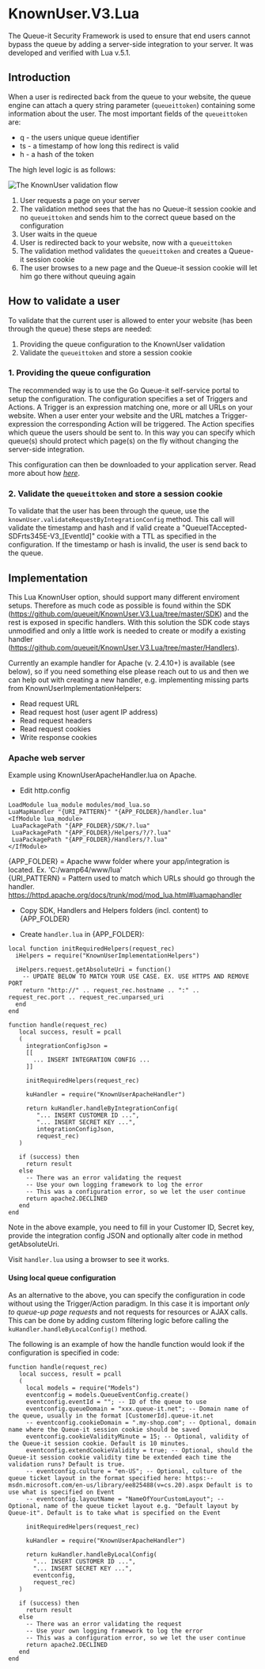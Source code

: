 # KnownUser.V3.Lua
The Queue-it Security Framework is used to ensure that end users cannot bypass the queue by adding a server-side integration to your server. It was developed and verified with Lua v.5.1.

## Introduction
When a user is redirected back from the queue to your website, the queue engine can attach a query string parameter (`queueittoken`) containing some information about the user. 
The most important fields of the `queueittoken` are:

 - q - the users unique queue identifier
 - ts - a timestamp of how long this redirect is valid
 - h - a hash of the token


The high level logic is as follows:

![The KnownUser validation flow](https://github.com/queueit/KnownUser.V3.Lua/blob/master/Documentation/KnownUserFlow.png)

 1. User requests a page on your server
 2. The validation method sees that the has no Queue-it session cookie and no `queueittoken` and sends him to the correct queue based on the configuration
 3. User waits in the queue
 4. User is redirected back to your website, now with a `queueittoken`
 5. The validation method validates the `queueittoken` and creates a Queue-it session cookie
 6. The user browses to a new page and the Queue-it session cookie will let him go there without queuing again

## How to validate a user
To validate that the current user is allowed to enter your website (has been through the queue) these steps are needed:

 1. Providing the queue configuration to the KnownUser validation
 2. Validate the `queueittoken` and store a session cookie


### 1. Providing the queue configuration
The recommended way is to use the Go Queue-it self-service portal to setup the configuration. 
The configuration specifies a set of Triggers and Actions. A Trigger is an expression matching one, more or all URLs on your website. 
When a user enter your website and the URL matches a Trigger-expression the corresponding Action will be triggered. 
The Action specifies which queue the users should be sent to. 
In this way you can specify which queue(s) should protect which page(s) on the fly without changing the server-side integration.

This configuration can then be downloaded to your application server. 
Read more about how *[here](https://github.com/queueit/KnownUser.V3.Lua/tree/master/Documentation)*.  

### 2. Validate the `queueittoken` and store a session cookie
To validate that the user has been through the queue, use the `knownUser.validateRequestByIntegrationConfig` method. 
This call will validate the timestamp and hash and if valid create a "QueueITAccepted-SDFrts345E-V3_[EventId]" cookie with a TTL as specified in the configuration.
If the timestamp or hash is invalid, the user is send back to the queue.

## Implementation

This Lua KnownUser option, should support many different enviroment setups.
Therefore as much code as possible is found within the SDK (https://github.com/queueit/KnownUser.V3.Lua/tree/master/SDK) and the rest is exposed in specific handlers. With this solution the SDK code stays unmodified and only a little work is needed to create or modify a existing handler (https://github.com/queueit/KnownUser.V3.Lua/tree/master/Handlers).

Currently an example handler for Apache (v. 2.4.10+) is available (see below), so if you need something else please reach out to us and then we can help out with creating a new handler, e.g. implementing missing parts from KnownUserImplementationHelpers:
- Read request URL 
- Read request host (user agent IP address)
- Read request headers
- Read request cookies
- Write response cookies

### Apache web server
Example using KnownUserApacheHandler.lua on Apache.

- Edit http.config
```
LoadModule lua_module modules/mod_lua.so
LuaMapHandler "{URI_PATTERN}" "{APP_FOLDER}/handler.lua"
<IfModule lua_module>
 LuaPackagePath "{APP_FOLDER}/SDK/?.lua"
 LuaPackagePath "{APP_FOLDER}/Helpers/?/?.lua"
 LuaPackagePath "{APP_FOLDER}/Handlers/?.lua"
</IfModule>
```
{APP_FOLDER} = Apache www folder where your app/integration is located. Ex. 'C:/wamp64/www/lua'  
{URI_PATTERN} = Pattern used to match which URLs should go through the handler.   https://httpd.apache.org/docs/trunk/mod/mod_lua.html#luamaphandler

- Copy SDK, Handlers and Helpers folders (incl. content) to {APP_FOLDER}

- Create `handler.lua` in {APP_FOLDER}:
```
local function initRequiredHelpers(request_rec)
  iHelpers = require("KnownUserImplementationHelpers")

  iHelpers.request.getAbsoluteUri = function()	
    -- UPDATE BELOW TO MATCH YOUR USE CASE. EX. USE HTTPS AND REMOVE PORT
    return "http://" .. request_rec.hostname .. ":" .. request_rec.port .. request_rec.unparsed_uri
  end  
end

function handle(request_rec)
   local success, result = pcall
   (
     integrationConfigJson = 
     [[
       ... INSERT INTEGRATION CONFIG ...
     ]]
	
     initRequiredHelpers(request_rec)

     kuHandler = require("KnownUserApacheHandler")
	
     return kuHandler.handleByIntegrationConfig(
        "... INSERT CUSTOMER ID ...", 
        "... INSERT SECRET KEY ...", 
        integrationConfigJson, 
        request_rec)
   )
   
   if (success) then
     return result
   else
     -- There was an error validating the request
     -- Use your own logging framework to log the error
     -- This was a configuration error, so we let the user continue
     return apache2.DECLINED
   end   
end
```
Note in the above example, you need to fill in your Customer ID, Secret key, provide the integration config JSON and optionally alter code in method getAbsoluteUri.

Visit `handler.lua` using a browser to see it works.

#### Using local queue configuration
As an alternative to the above, you can specify the configuration in code without using the Trigger/Action paradigm. 
In this case it is important *only to queue-up page requests* and not requests for resources or AJAX calls. 
This can be done by adding custom filtering logic before calling the `kuHandler.handleByLocalConfig()` method. 

The following is an example of how the handle function would look if the configuration is specified in code:

```
function handle(request_rec)
   local success, result = pcall
   (
     local models = require("Models")
     eventconfig = models.QueueEventConfig.create()
     eventconfig.eventId = ""; -- ID of the queue to use
     eventconfig.queueDomain = "xxx.queue-it.net"; -- Domain name of the queue, usually in the format [CustomerId].queue-it.net
     -- eventconfig.cookieDomain = ".my-shop.com"; -- Optional, domain name where the Queue-it session cookie should be saved
     eventconfig.cookieValidityMinute = 15; -- Optional, validity of the Queue-it session cookie. Default is 10 minutes.
     eventconfig.extendCookieValidity = true; -- Optional, should the Queue-it session cookie validity time be extended each time the validation runs? Default is true.
     -- eventconfig.culture = "en-US"; -- Optional, culture of the queue ticket layout in the format specified here: https:-- msdn.microsoft.com/en-us/library/ee825488(v=cs.20).aspx Default is to use what is specified on Event
     -- eventconfig.layoutName = "NameOfYourCustomLayout"; -- Optional, name of the queue ticket layout e.g. "Default layout by Queue-it". Default is to take what is specified on the Event

     initRequiredHelpers(request_rec)

     kuHandler = require("KnownUserApacheHandler")
	
     return kuHandler.handleByLocalConfig(
       "... INSERT CUSTOMER ID ...", 
       "... INSERT SECRET KEY ...", 
       eventconfig, 
       request_rec)
   )
   
   if (success) then
     return result
   else
     -- There was an error validating the request
     -- Use your own logging framework to log the error
     -- This was a configuration error, so we let the user continue
     return apache2.DECLINED
   end
end
```
